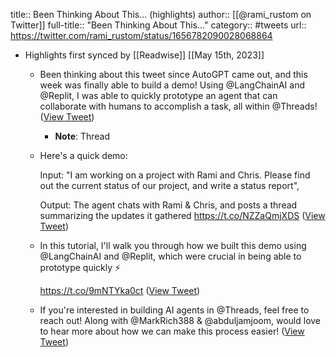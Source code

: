 title:: Been Thinking About This... (highlights)
author:: [[@rami_rustom on Twitter]]
full-title:: "Been Thinking About This..."
category:: #tweets
url:: https://twitter.com/rami_rustom/status/1656782090028068864

- Highlights first synced by [[Readwise]] [[May 15th, 2023]]
	- Been thinking about this tweet since AutoGPT came out, and this week was finally able to build a demo! Using @LangChainAI and @Replit, I was able to quickly prototype an agent that can collaborate with humans to accomplish a task, all within @Threads! ([View Tweet](https://twitter.com/rami_rustom/status/1656782090028068864))
		- **Note**: Thread
	- Here's a quick demo:
	  
	  Input: "I am working on a project with Rami and Chris. Please find out the current status of our project, and write a status report",
	  
	  Output: The agent chats with Rami & Chris, and posts a thread summarizing the updates it gathered https://t.co/NZZaQmjXDS ([View Tweet](https://twitter.com/rami_rustom/status/1656782920219254784))
	- In this tutorial, I'll walk you through how we built this demo using @LangChainAI and @Replit, which were crucial in being able to prototype quickly ⚡
	  
	  https://t.co/9mNTYka0ct ([View Tweet](https://twitter.com/rami_rustom/status/1656783290295267328))
	- If you're interested in building AI agents in @Threads, feel free to reach out! Along with @MarkRich388 & @abduljamjoom, would love to hear more about how we can make this process easier! ([View Tweet](https://twitter.com/rami_rustom/status/1656784047677534209))